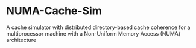 # NUMA-Cache-Sim
 A cache simulator with distributed directory-based cache coherence for a multiprocessor machine with a Non-Uniform Memory Access (NUMA) architecture
